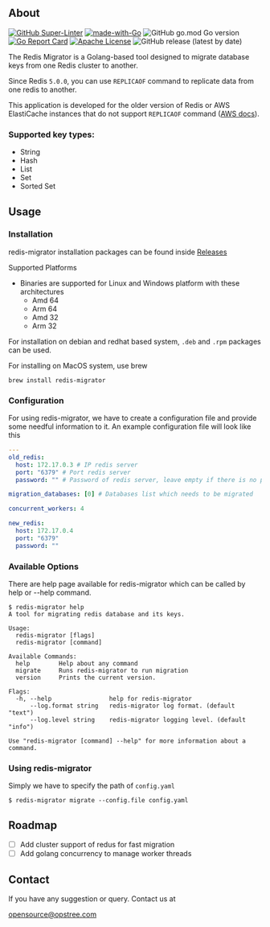 ## About
[![GitHub Super-Linter](https://github.com/opstree/redis-migration/workflows/CI%20Pipeline/badge.svg)](https://github.com/opstree/redis-migration)
[![made-with-Go](https://img.shields.io/badge/Made%20with-Go-1f425f.svg)](http://golang.org)
![GitHub go.mod Go version](https://img.shields.io/github/go-mod/go-version/opstree/redis-migration)
[![Go Report Card](https://goreportcard.com/badge/github.com/opstree/redis-migration)](https://goreportcard.com/report/github.com/opstree/redis-migration)
[![Apache License](https://img.shields.io/badge/License-Apache%202.0-blue.svg)](LICENSE)
![GitHub release (latest by date)](https://img.shields.io/github/v/release/opstree/redis-migration)


The Redis Migrator is a Golang-based tool designed to migrate database keys from one Redis cluster to another.

Since Redis `5.0.0`, you can use `REPLICAOF` command to replicate data from one redis to another.

This application is developed for the older version of Redis or AWS ElastiCache instances that do not support `REPLICAOF` command ([AWS docs](https://docs.aws.amazon.com/AmazonElastiCache/latest/red-ug/RestrictedCommands.html)). 

### Supported key types:
- String
- Hash
- List
- Set
- Sorted Set

## Usage

### Installation

redis-migrator installation packages can be found inside [Releases](https://github.com/opstree/redis-migration/releases)

Supported Platforms

- Binaries are supported for Linux and Windows platform with these architectures
  - Amd 64
  - Arm 64
  - Amd 32
  - Arm 32

For installation on debian and redhat based system, `.deb` and `.rpm` packages can be used.

For installing on MacOS system, use brew

```shell
brew install redis-migrator
```

### Configuration

For using redis-migrator, we have to create a configuration file and provide some needful information to it. An example configuration file will look like this

```yaml
---
old_redis:
  host: 172.17.0.3 # IP redis server
  port: "6379" # Port redis server
  password: "" # Password of redis server, leave empty if there is no password

migration_databases: [0] # Databases list which needs to be migrated

concurrent_workers: 4

new_redis:
  host: 172.17.0.4
  port: "6379"
  password: ""
```

### Available Options

There are help page available for redis-migrator which can be called by help or --help command.

```shell
$ redis-migrator help
A tool for migrating redis database and its keys.

Usage:
  redis-migrator [flags]
  redis-migrator [command]

Available Commands:
  help        Help about any command
  migrate     Runs redis-migrator to run migration
  version     Prints the current version.

Flags:
  -h, --help                help for redis-migrator
      --log.format string   redis-migrator log format. (default "text")
      --log.level string    redis-migrator logging level. (default "info")

Use "redis-migrator [command] --help" for more information about a command.
```

### Using redis-migrator

Simply we have to specify the path of `config.yaml`

```shell
$ redis-migrator migrate --config.file config.yaml
```

## Roadmap

- [ ] Add cluster support of redus for fast migration
- [ ] Add golang concurrency to manage worker threads

## Contact

If you have any suggestion or query. Contact us at

opensource@opstree.com
